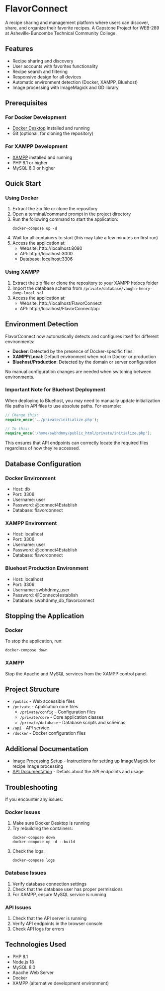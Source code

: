 # FlavorConnect

A recipe sharing and management platform where users can discover, share, and organize their favorite recipes. A Capstone Project for WEB-289 at Asheville-Buncombe Technical Community College.

## Features

- Recipe sharing and discovery
- User accounts with favorites functionality
- Recipe search and filtering
- Responsive design for all devices
- Automatic environment detection (Docker, XAMPP, Bluehost)
- Image processing with ImageMagick and GD library

## Prerequisites

### For Docker Development
- [Docker Desktop](https://www.docker.com/products/docker-desktop/) installed and running
- Git (optional, for cloning the repository)

### For XAMPP Development
- [XAMPP](https://www.apachefriends.org/) installed and running
- PHP 8.1 or higher
- MySQL 8.0 or higher

## Quick Start

### Using Docker

1. Extract the zip file or clone the repository
2. Open a terminal/command prompt in the project directory
3. Run the following command to start the application:
   ```
   docker-compose up -d
   ```
4. Wait for all containers to start (this may take a few minutes on first run)
5. Access the application at:
   - Website: http://localhost:8080
   - API: http://localhost:3000
   - Database: localhost:3306

### Using XAMPP

1. Extract the zip file or clone the repository to your XAMPP htdocs folder
2. Import the database schema from `/private/database/vaughn-henry-dump-local.sql`
3. Access the application at:
   - Website: http://localhost/FlavorConnect
   - API: http://localhost/FlavorConnect/api

## Environment Detection

FlavorConnect now automatically detects and configures itself for different environments:

- **Docker**: Detected by the presence of Docker-specific files
- **XAMPP/Local**: Default environment when not in Docker or production
- **Bluehost/Production**: Detected by the domain or server configuration

No manual configuration changes are needed when switching between environments.

### Important Note for Bluehost Deployment

When deploying to Bluehost, you may need to manually update initialization file paths in API files to use absolute paths. For example:

```php
// Change this:
require_once('../private/initialize.php');

// To this:
require_once('/home/swbhdnmy/public_html/private/initialize.php');
```

This ensures that API endpoints can correctly locate the required files regardless of how they're accessed.

## Database Configuration

### Docker Environment
- Host: db
- Port: 3306
- Username: user
- Password: @connect4Establish
- Database: flavorconnect

### XAMPP Environment
- Host: localhost
- Port: 3306
- Username: user
- Password: @connect4Establish
- Database: flavorconnect

### Bluehost Production Environment
- Host: localhost
- Port: 3306
- Username: swbhdnmy_user
- Password: @Connect4establish
- Database: swbhdnmy_db_flavorconnect

## Stopping the Application

### Docker
To stop the application, run:
```
docker-compose down
```

### XAMPP
Stop the Apache and MySQL services from the XAMPP control panel.

## Project Structure

- `/public` - Web accessible files
- `/private` - Application core files
  - `/private/config` - Configuration files
  - `/private/core` - Core application classes
  - `/private/database` - Database scripts and schemas
- `/api` - API service
- `/docker` - Docker configuration files

## Additional Documentation

- [Image Processing Setup](README-IMAGE-PROCESSING.md) - Instructions for setting up ImageMagick for recipe image processing
- [API Documentation](api/README.md) - Details about the API endpoints and usage

## Troubleshooting

If you encounter any issues:

### Docker Issues
1. Make sure Docker Desktop is running
2. Try rebuilding the containers:
   ```
   docker-compose down
   docker-compose up -d --build
   ```
3. Check the logs:
   ```
   docker-compose logs
   ```

### Database Issues
1. Verify database connection settings
2. Check that the database user has proper permissions
3. For XAMPP, ensure MySQL service is running

### API Issues
1. Check that the API server is running
2. Verify API endpoints in the browser console
3. Check API logs for errors

## Technologies Used

- PHP 8.1
- Node.js 18
- MySQL 8.0
- Apache Web Server
- Docker
- XAMPP (alternative development environment)
